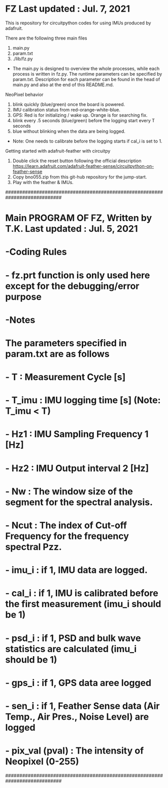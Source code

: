 # FZ                                         Last updated : Jul. 7, 2021

This is repository for circuitpython codes for using IMUs produced by adafruit.

There are the following three main files 
  1. main.py  
  2. param.txt
  3. ./lib/fz.py

  - The main.py is designed to overview the whole processes, while each process is written in fz.py. The runtime parameters can be specified by param.txt. Description for each parameter can be found in the head of main.py and also at the end of this README.md.

NeoPixel behavior 
  1. blink quickly (blue/green) once the board is powered.
  2. IMU calibration status from red-orange-white-blue. 
  3. GPS: Red is for initializing / wake up.  Orange is for searching fix.
  4. blink every .5 seconds (blue/green) before the logging start every T seconds
  5. blue without blinking when the data are being logged. 

  - Note: One needs to calibrate before the logging starts if cal_i is set to 1.

Getting started with adafruit-feather with circuitpy 
  1. Double click the reset button following the official description  https://learn.adafruit.com/adafruit-feather-sense/circuitpython-on-feather-sense
  2. Copy bno055.zip from this git-hub repository for the jump-start. 
  3. Play with the feather & IMUs. 

############################################################################
#    Main PROGRAM OF FZ, Written by T.K.             Last updated : Jul. 5, 2021
#
# -Coding Rules
#   - fz.prt function is only used here except for the debugging/error purpose
#
# -Notes
#   The parameters specified in param.txt are as follows
#   - T       : Measurement Cycle [s]
#   - T_imu   : IMU logging time [s] (Note: T_imu < T)
#   - Hz1     : IMU Sampling Frequency 1 [Hz]
#   - Hz2     : IMU Output interval 2 [Hz]
#   - Nw      : The window size of the segment for the spectral analysis.
#   - Ncut    : The index of Cut-off Frequency for the frequency spectral Pzz.
#   - imu_i   : if 1, IMU data are logged.
#   - cal_i   : if 1, IMU is calibrated before the first measurement (imu_i should be 1)
#   - psd_i   : if 1, PSD and bulk wave statistics are calculated (imu_i should be 1)
#   - gps_i   : if 1, GPS data aree logged
#   - sen_i   : if 1, Feather Sense data (Air Temp., Air Pres., Noise Level) are logged
#   - pix_val (pval) : The intensity of Neopixel (0-255)
############################################################################

